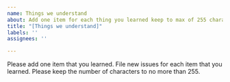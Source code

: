 ```yaml
---
name: Things we understand
about: Add one item for each thing you learned keep to max of 255 characters
title: "[Things we understand]"
labels: ''
assignees: ''

---
```


Please add one item that you learned.  File new issues for each item that you learned.  Please keep the number of characters to no more than 255.
